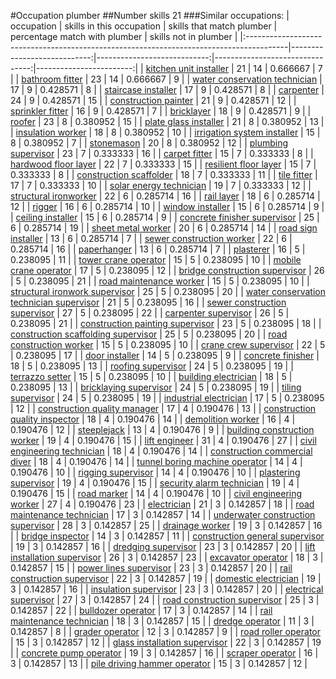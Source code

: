 #Occupation plumber
##Number skills 21
###Similar occupations:
| occupation                                                                              |   skills in this occupation |   skills that match plumber |   percentage match with plumber |   skills not in plumber |
|:----------------------------------------------------------------------------------------|----------------------------:|----------------------------:|--------------------------------:|------------------------:|
| [kitchen unit installer](kitchen_unit_installer.md)                                     |                          21 |                          14 |                        0.666667 |                       7 |
| [bathroom fitter](bathroom_fitter.md)                                                   |                          23 |                          14 |                        0.666667 |                       9 |
| [water conservation technician](water_conservation_technician.md)                       |                          17 |                           9 |                        0.428571 |                       8 |
| [staircase installer](staircase_installer.md)                                           |                          17 |                           9 |                        0.428571 |                       8 |
| [carpenter](carpenter.md)                                                               |                          24 |                           9 |                        0.428571 |                      15 |
| [construction painter](construction_painter.md)                                         |                          21 |                           9 |                        0.428571 |                      12 |
| [sprinkler fitter](sprinkler_fitter.md)                                                 |                          16 |                           9 |                        0.428571 |                       7 |
| [bricklayer](bricklayer.md)                                                             |                          18 |                           9 |                        0.428571 |                       9 |
| [roofer](roofer.md)                                                                     |                          23 |                           8 |                        0.380952 |                      15 |
| [plate glass installer](plate_glass_installer.md)                                       |                          21 |                           8 |                        0.380952 |                      13 |
| [insulation worker](insulation_worker.md)                                               |                          18 |                           8 |                        0.380952 |                      10 |
| [irrigation system installer](irrigation_system_installer.md)                           |                          15 |                           8 |                        0.380952 |                       7 |
| [stonemason](stonemason.md)                                                             |                          20 |                           8 |                        0.380952 |                      12 |
| [plumbing supervisor](plumbing_supervisor.md)                                           |                          23 |                           7 |                        0.333333 |                      16 |
| [carpet fitter](carpet_fitter.md)                                                       |                          15 |                           7 |                        0.333333 |                       8 |
| [hardwood floor layer](hardwood_floor_layer.md)                                         |                          22 |                           7 |                        0.333333 |                      15 |
| [resilient floor layer](resilient_floor_layer.md)                                       |                          15 |                           7 |                        0.333333 |                       8 |
| [construction scaffolder](construction_scaffolder.md)                                   |                          18 |                           7 |                        0.333333 |                      11 |
| [tile fitter](tile_fitter.md)                                                           |                          17 |                           7 |                        0.333333 |                      10 |
| [solar energy technician](solar_energy_technician.md)                                   |                          19 |                           7 |                        0.333333 |                      12 |
| [structural ironworker](structural_ironworker.md)                                       |                          22 |                           6 |                        0.285714 |                      16 |
| [rail layer](rail_layer.md)                                                             |                          18 |                           6 |                        0.285714 |                      12 |
| [rigger](rigger.md)                                                                     |                          16 |                           6 |                        0.285714 |                      10 |
| [window installer](window_installer.md)                                                 |                          15 |                           6 |                        0.285714 |                       9 |
| [ceiling installer](ceiling_installer.md)                                               |                          15 |                           6 |                        0.285714 |                       9 |
| [concrete finisher supervisor](concrete_finisher_supervisor.md)                         |                          25 |                           6 |                        0.285714 |                      19 |
| [sheet metal worker](sheet_metal_worker.md)                                             |                          20 |                           6 |                        0.285714 |                      14 |
| [road sign installer](road_sign_installer.md)                                           |                          13 |                           6 |                        0.285714 |                       7 |
| [sewer construction worker](sewer_construction_worker.md)                               |                          22 |                           6 |                        0.285714 |                      16 |
| [paperhanger](paperhanger.md)                                                           |                          13 |                           6 |                        0.285714 |                       7 |
| [plasterer](plasterer.md)                                                               |                          16 |                           5 |                        0.238095 |                      11 |
| [tower crane operator](tower_crane_operator.md)                                         |                          15 |                           5 |                        0.238095 |                      10 |
| [mobile crane operator](mobile_crane_operator.md)                                       |                          17 |                           5 |                        0.238095 |                      12 |
| [bridge construction supervisor](bridge_construction_supervisor.md)                     |                          26 |                           5 |                        0.238095 |                      21 |
| [road maintenance worker](road_maintenance_worker.md)                                   |                          15 |                           5 |                        0.238095 |                      10 |
| [structural ironwork supervisor](structural_ironwork_supervisor.md)                     |                          25 |                           5 |                        0.238095 |                      20 |
| [water conservation technician supervisor](water_conservation_technician_supervisor.md) |                          21 |                           5 |                        0.238095 |                      16 |
| [sewer construction supervisor](sewer_construction_supervisor.md)                       |                          27 |                           5 |                        0.238095 |                      22 |
| [carpenter supervisor](carpenter_supervisor.md)                                         |                          26 |                           5 |                        0.238095 |                      21 |
| [construction painting supervisor](construction_painting_supervisor.md)                 |                          23 |                           5 |                        0.238095 |                      18 |
| [construction scaffolding supervisor](construction_scaffolding_supervisor.md)           |                          25 |                           5 |                        0.238095 |                      20 |
| [road construction worker](road_construction_worker.md)                                 |                          15 |                           5 |                        0.238095 |                      10 |
| [crane crew supervisor](crane_crew_supervisor.md)                                       |                          22 |                           5 |                        0.238095 |                      17 |
| [door installer](door_installer.md)                                                     |                          14 |                           5 |                        0.238095 |                       9 |
| [concrete finisher](concrete_finisher.md)                                               |                          18 |                           5 |                        0.238095 |                      13 |
| [roofing supervisor](roofing_supervisor.md)                                             |                          24 |                           5 |                        0.238095 |                      19 |
| [terrazzo setter](terrazzo_setter.md)                                                   |                          15 |                           5 |                        0.238095 |                      10 |
| [building electrician](building_electrician.md)                                         |                          18 |                           5 |                        0.238095 |                      13 |
| [bricklaying supervisor](bricklaying_supervisor.md)                                     |                          24 |                           5 |                        0.238095 |                      19 |
| [tiling supervisor](tiling_supervisor.md)                                               |                          24 |                           5 |                        0.238095 |                      19 |
| [industrial electrician](industrial_electrician.md)                                     |                          17 |                           5 |                        0.238095 |                      12 |
| [construction quality manager](construction_quality_manager.md)                         |                          17 |                           4 |                        0.190476 |                      13 |
| [construction quality inspector](construction_quality_inspector.md)                     |                          18 |                           4 |                        0.190476 |                      14 |
| [demolition worker](demolition_worker.md)                                               |                          16 |                           4 |                        0.190476 |                      12 |
| [steeplejack](steeplejack.md)                                                           |                          13 |                           4 |                        0.190476 |                       9 |
| [building construction worker](building_construction_worker.md)                         |                          19 |                           4 |                        0.190476 |                      15 |
| [lift engineer](lift_engineer.md)                                                       |                          31 |                           4 |                        0.190476 |                      27 |
| [civil engineering technician](civil_engineering_technician.md)                         |                          18 |                           4 |                        0.190476 |                      14 |
| [construction commercial diver](construction_commercial_diver.md)                       |                          18 |                           4 |                        0.190476 |                      14 |
| [tunnel boring machine operator](tunnel_boring_machine_operator.md)                     |                          14 |                           4 |                        0.190476 |                      10 |
| [rigging supervisor](rigging_supervisor.md)                                             |                          14 |                           4 |                        0.190476 |                      10 |
| [plastering supervisor](plastering_supervisor.md)                                       |                          19 |                           4 |                        0.190476 |                      15 |
| [security alarm technician](security_alarm_technician.md)                               |                          19 |                           4 |                        0.190476 |                      15 |
| [road marker](road_marker.md)                                                           |                          14 |                           4 |                        0.190476 |                      10 |
| [civil engineering worker](civil_engineering_worker.md)                                 |                          27 |                           4 |                        0.190476 |                      23 |
| [electrician](electrician.md)                                                           |                          21 |                           3 |                        0.142857 |                      18 |
| [road maintenance technician](road_maintenance_technician.md)                           |                          17 |                           3 |                        0.142857 |                      14 |
| [underwater construction supervisor](underwater_construction_supervisor.md)             |                          28 |                           3 |                        0.142857 |                      25 |
| [drainage worker](drainage_worker.md)                                                   |                          19 |                           3 |                        0.142857 |                      16 |
| [bridge inspector](bridge_inspector.md)                                                 |                          14 |                           3 |                        0.142857 |                      11 |
| [construction general supervisor](construction_general_supervisor.md)                   |                          19 |                           3 |                        0.142857 |                      16 |
| [dredging supervisor](dredging_supervisor.md)                                           |                          23 |                           3 |                        0.142857 |                      20 |
| [lift installation supervisor](lift_installation_supervisor.md)                         |                          26 |                           3 |                        0.142857 |                      23 |
| [excavator operator](excavator_operator.md)                                             |                          18 |                           3 |                        0.142857 |                      15 |
| [power lines supervisor](power_lines_supervisor.md)                                     |                          23 |                           3 |                        0.142857 |                      20 |
| [rail construction supervisor](rail_construction_supervisor.md)                         |                          22 |                           3 |                        0.142857 |                      19 |
| [domestic electrician](domestic_electrician.md)                                         |                          19 |                           3 |                        0.142857 |                      16 |
| [insulation supervisor](insulation_supervisor.md)                                       |                          23 |                           3 |                        0.142857 |                      20 |
| [electrical supervisor](electrical_supervisor.md)                                       |                          27 |                           3 |                        0.142857 |                      24 |
| [road construction supervisor](road_construction_supervisor.md)                         |                          25 |                           3 |                        0.142857 |                      22 |
| [bulldozer operator](bulldozer_operator.md)                                             |                          17 |                           3 |                        0.142857 |                      14 |
| [rail maintenance technician](rail_maintenance_technician.md)                           |                          18 |                           3 |                        0.142857 |                      15 |
| [dredge operator](dredge_operator.md)                                                   |                          11 |                           3 |                        0.142857 |                       8 |
| [grader operator](grader_operator.md)                                                   |                          12 |                           3 |                        0.142857 |                       9 |
| [road roller operator](road_roller_operator.md)                                         |                          15 |                           3 |                        0.142857 |                      12 |
| [glass installation supervisor](glass_installation_supervisor.md)                       |                          22 |                           3 |                        0.142857 |                      19 |
| [concrete pump operator](concrete_pump_operator.md)                                     |                          19 |                           3 |                        0.142857 |                      16 |
| [scraper operator](scraper_operator.md)                                                 |                          16 |                           3 |                        0.142857 |                      13 |
| [pile driving hammer operator](pile_driving_hammer_operator.md)                         |                          15 |                           3 |                        0.142857 |                      12 |
